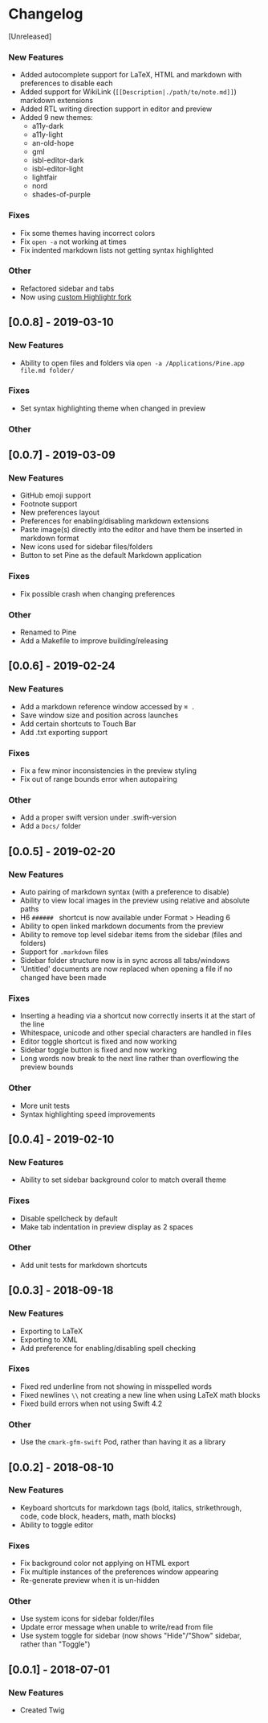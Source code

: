 # Changelog

[Unreleased]
### New Features
- Added autocomplete support for LaTeX, HTML and markdown with preferences to disable each
- Added support for WikiLink (`[[Description|./path/to/note.md]]`) markdown extensions
- Added RTL writing direction support in editor and preview
- Added 9 new themes:
  - a11y-dark
  - a11y-light
  - an-old-hope
  - gml
  - isbl-editor-dark
  - isbl-editor-light
  - lightfair
  - nord
  - shades-of-purple

### Fixes
- Fix some themes having incorrect colors
- Fix `open -a` not working at times
- Fix indented markdown lists not getting syntax highlighted

### Other
- Refactored sidebar and tabs
- Now using [custom Highlightr fork](https://github.com/lukakerr/Highlightr)

## [0.0.8] - 2019-03-10
### New Features
- Ability to open files and folders via `open -a /Applications/Pine.app file.md folder/`

### Fixes
- Set syntax highlighting theme when changed in preview

### Other

## [0.0.7] - 2019-03-09
### New Features
- GitHub emoji support
- Footnote support
- New preferences layout
- Preferences for enabling/disabling markdown extensions
- Paste image(s) directly into the editor and have them be inserted in markdown format
- New icons used for sidebar files/folders
- Button to set Pine as the default Markdown application

### Fixes
- Fix possible crash when changing preferences

### Other
- Renamed to Pine
- Add a Makefile to improve building/releasing

## [0.0.6] - 2019-02-24
### New Features
- Add a markdown reference window accessed by `⌘ .`
- Save window size and position across launches
- Add certain shortcuts to Touch Bar
- Add .txt exporting support

### Fixes
- Fix a few minor inconsistencies in the preview styling
- Fix out of range bounds error when autopairing

### Other
- Add a proper swift version under .swift-version
- Add a `Docs/` folder

## [0.0.5] - 2019-02-20
### New Features
- Auto pairing of markdown syntax (with a preference to disable)
- Ability to view local images in the preview using relative and absolute paths
- H6 `###### ` shortcut is now available under Format > Heading 6
- Ability to open linked markdown documents from the preview
- Ability to remove top level sidebar items from the sidebar (files and folders)
- Support for `.markdown` files
- Sidebar folder structure now is in sync across all tabs/windows
- 'Untitled' documents are now replaced when opening a file if no changed have been made

### Fixes
- Inserting a heading via a shortcut now correctly inserts it at the start of the line
- Whitespace, unicode and other special characters are handled in files
- Editor toggle shortcut is fixed and now working
- Sidebar toggle button is fixed and now working
- Long words now break to the next line rather than overflowing the preview bounds

### Other
- More unit tests
- Syntax highlighting speed improvements

## [0.0.4] - 2019-02-10
### New Features
- Ability to set sidebar background color to match overall theme

### Fixes
- Disable spellcheck by default
- Make tab indentation in preview display as 2 spaces

### Other
- Add unit tests for markdown shortcuts

## [0.0.3] - 2018-09-18
### New Features
- Exporting to LaTeX
- Exporting to XML
- Add preference for enabling/disabling spell checking

### Fixes
- Fixed red underline from not showing in misspelled words
- Fixed newlines `\\` not creating a new line when using LaTeX math blocks
- Fixed build errors when not using Swift 4.2

### Other
- Use the `cmark-gfm-swift` Pod, rather than having it as a library

## [0.0.2] - 2018-08-10
### New Features
- Keyboard shortcuts for markdown tags (bold, italics, strikethrough, code, code block, headers, math, math blocks)
- Ability to toggle editor

### Fixes
- Fix background color not applying on HTML export
- Fix multiple instances of the preferences window appearing
- Re-generate preview when it is un-hidden

### Other
- Use system icons for sidebar folder/files
- Update error message when unable to write/read from file
- Use system toggle for sidebar (now shows "Hide"/"Show" sidebar, rather than "Toggle")

## [0.0.1] - 2018-07-01
### New Features
- Created Twig
